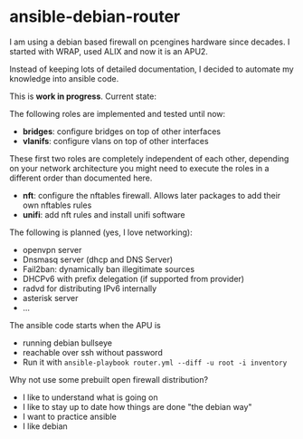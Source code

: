 # ansible-debian-router
I am using a debian based firewall on pcengines hardware since 
decades. I started with WRAP, used ALIX and now it is an APU2.

Instead of keeping lots of detailed documentation, I decided
to automate my knowledge into ansible code.

This is **work in progress**. Current state:

The following roles are implemented and tested until now:

* **bridges**: configure bridges on top of other interfaces
* **vlanifs**: configure vlans on top of other interfaces

These first two roles are completely independent of each other, depending on
your network architecture you might need to execute the roles in a different
order than documented here.

* **nft**: configure the nftables firewall. Allows later packages to add their own nftables rules
* **unifi**: add nft rules and install unifi software

The following is planned (yes, I love networking):

* openvpn server
* Dnsmasq server (dhcp and DNS Server)
* Fail2ban: dynamically ban illegitimate sources
* DHCPv6 with prefix delegation (if supported from provider)
* radvd for distributing IPv6 internally
* asterisk server
* ...

The ansible code starts when the APU is 
* running debian bullseye 
* reachable over ssh without password 
* Run it with `ansible-playbook router.yml --diff -u root -i inventory`

Why not use some prebuilt open firewall distribution?
* I like to understand what is going on
* I like to stay up to date how things are done "the debian way"
* I want to practice ansible
* I like debian


